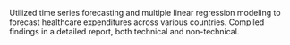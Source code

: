 Utilized time series forecasting and multiple linear regression modeling to forecast healthcare expenditures across various countries. Compiled findings in a detailed report, both technical and non-technical.
